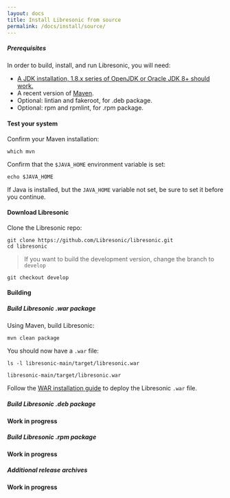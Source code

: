 ```yaml
---
layout: docs
title: Install Libresonic from source
permalink: /docs/install/source/
---
```

##### Prerequisites

In order to build, install, and run Libresonic, you will need:
- [A JDK installation, 1.8.x series of OpenJDK or Oracle JDK 8+ should work.](/docs/install/prerequisites)
- A recent version of [Maven](http://maven.apache.org/).
- Optional: lintian and fakeroot, for .deb package.
- Optional: rpm and rpmlint, for .rpm package.

#### Test your system

Confirm your Maven installation:

```
which mvn
```

Confirm that the `$JAVA_HOME` environment variable is set:

```
echo $JAVA_HOME
```

If Java is installed, but the `JAVA_HOME` variable not set, be sure to set it before you continue.

#### Download Libresonic

Clone the Libresonic repo:

```
git clone https://github.com/Libresonic/libresonic.git
cd libresonic
```

> If you want to build the development version, change the branch to `develop`
```
git checkout develop
```

#### Building

##### Build Libresonic .war package

Using Maven, build Libresonic:

```
mvn clean package
```

You should now have a `.war` file:

```
ls -l libresonic-main/target/libresonic.war
```
```
libresonic-main/target/libresonic.war
```

Follow the [WAR installation guide](/docs/install/war) to deploy the Libresonic `.war` file.

##### Build Libresonic .deb package

**Work in progress**

##### Build Libresonic .rpm package

**Work in progress**

##### Additional release archives

**Work in progress**
